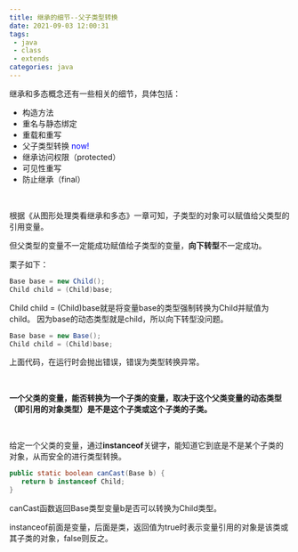 ```yaml
---
title: 继承的细节--父子类型转换
date: 2021-09-03 12:00:31
tags:
 - java
 - class
 - extends
categories: java
---
```


继承和多态概念还有一些相关的细节，具体包括：

- 构造方法  
- 重名与静态绑定 
- 重载和重写
- 父子类型转换 <font color=blue>now!</font>
- 继承访问权限（protected）
- 可见性重写
- 防止继承（final）

​    

根据《从图形处理类看继承和多态》一章可知，子类型的对象可以赋值给父类型的引用变量。

但父类型的变量不一定能成功赋值给子类型的变量，**向下转型**不一定成功。

栗子如下：

```java
Base base = new Child();
Child child = (Child)base;
```

Child child = (Child)base就是将变量base的类型强制转换为Child并赋值为child。
因为base的动态类型就是child，所以向下转型没问题。

```java
Base base = new Base();
Child child = (Child)base;
```

上面代码，在运行时会抛出错误，错误为类型转换异常。

​    

**一个父类的变量，能否转换为一个子类的变量，取决于这个父类变量的动态类型（即引用的对象类型）是不是这个子类或这个子类的子类。**

​    

给定一个父类的变量，通过**instanceof**关键字，能知道它到底是不是某个子类的对象，从而安全的进行类型转换。

```java
public static boolean canCast(Base b) {
   return b instanceof Child; 
}
```

canCast函数返回Base类型变量b是否可以转换为Child类型。

instanceof前面是变量，后面是类，返回值为true时表示变量引用的对象是该类或其子类的对象，false则反之。



